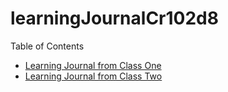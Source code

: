 # learningJournalCr102d8


Table of Contents 

- [Learning Journal from Class One](/Reading-01.md)
- [Learning Journal from Class Two](/Reading-02.md)
